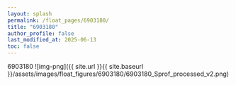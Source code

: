 ```yaml
---
layout: splash
permalink: /float_pages/6903180/
title: "6903180"
author_profile: false
last_modified_at: 2025-06-13
toc: false
---
```

 
6903180
![img-png]({{ site.url }}{{ site.baseurl }}/assets/images/float_figures/6903180/6903180_Sprof_processed_v2.png)